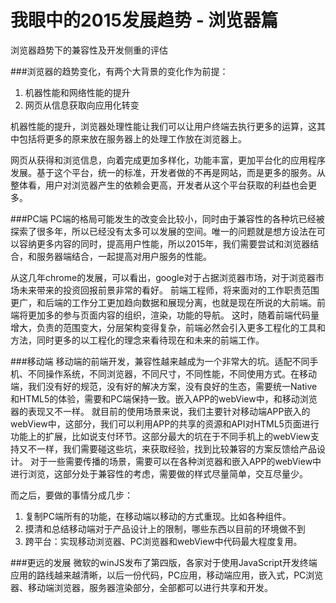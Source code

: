 我眼中的2015发展趋势 - 浏览器篇
===========================
浏览器趋势下的兼容性及开发侧重的评估

###浏览器的趋势变化，有两个大背景的变化作为前提：
1. 机器性能和网络性能的提升
2. 网页从信息获取向应用化转变

机器性能的提升，浏览器处理性能让我们可以让用户终端去执行更多的运算，这其中包括将更多的原来放在服务器上的处理工作放在浏览器上。

网页从获得和浏览信息，向着完成更加多样化，功能丰富，更加平台化的应用程序发展。基于这个平台，统一的标准，开发者做的不再是网站，而是更多的服务。从整体看，用户对浏览器产生的依赖会更高，开发者从这个平台获取的利益也会更多。

###PC端
PC端的格局可能发生的改变会比较小，同时由于兼容性的各种坑已经被探索了很多年，所以已经没有太多可以发展的空间。唯一的问题就是想方设法在可以容纳更多内容的同时，提高用户性能，所以2015年，我们需要尝试和浏览器结合，和服务器端结合，一起提高对用户服务的性能。

从这几年chrome的发展，可以看出，google对于占据浏览器市场，对于浏览器市场未来带来的投资回报前景非常的看好。
前端工程师，将来面对的工作职责范围更广，和后端的工作分工更加趋向数据和展现分离，也就是现在所说的大前端。前端将更加多的参与页面内容的组织，渲染，功能的导航。
这时，随着前端代码量增大，负责的范围变大，分层架构变得复杂，前端必然会引入更多工程化的工具和方法，同时更多的以工程化的理念来看待现在和未来的前端工作。

###移动端
移动端的前端开发，兼容性越来越成为一个非常大的坑。适配不同手机、不同操作系统，不同浏览器，不同尺寸，不同性能，不同使用方式。在移动端，我们没有好的规范，没有好的解决方案，没有良好的生态，需要统一Native和HTML5的体验，需要和PC端保持一致。嵌入APP的webView中，和移动浏览器的表现又不一样。
就目前的使用场景来说，我们主要针对移动端APP嵌入的webView中，这部分，我们可以利用APP的共享的资源和API对HTML5页面进行功能上的扩展，比如说支付环节。这部分最大的坑在于不同手机上的webView支持又不一样，我们需要碰这些坑，来获取经验，找到比较兼容的方案反馈给产品设计。
对于一些需要传播的场景，需要可以在各种浏览器和嵌入APP的webView中进行浏览，这部分处于兼容性的考虑，需要做的样式尽量简单，交互尽量少。

而之后，要做的事情分成几步：
1. 复制PC端所有的功能，在移动端以移动的方式重现。比如各种组件。
2. 摸清和总结移动端对于产品设计上的限制，哪些东西以目前的环境做不到
3. 跨平台：实现移动浏览器、PC浏览器和webView中代码最大程度复用。

###更远的发展
微软的winJS发布了第四版，各家对于使用JavaScript开发终端应用的路线越来越清晰，以后一份代码，PC应用，移动端应用，嵌入式，PC浏览器、移动端浏览器，服务器渲染部分，全部都可以进行共享和开发。
